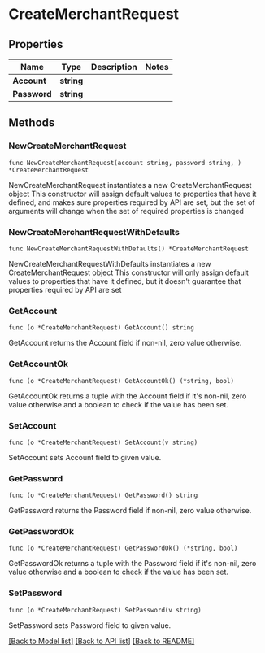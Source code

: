 # CreateMerchantRequest

## Properties

Name | Type | Description | Notes
------------ | ------------- | ------------- | -------------
**Account** | **string** |  | 
**Password** | **string** |  | 

## Methods

### NewCreateMerchantRequest

`func NewCreateMerchantRequest(account string, password string, ) *CreateMerchantRequest`

NewCreateMerchantRequest instantiates a new CreateMerchantRequest object
This constructor will assign default values to properties that have it defined,
and makes sure properties required by API are set, but the set of arguments
will change when the set of required properties is changed

### NewCreateMerchantRequestWithDefaults

`func NewCreateMerchantRequestWithDefaults() *CreateMerchantRequest`

NewCreateMerchantRequestWithDefaults instantiates a new CreateMerchantRequest object
This constructor will only assign default values to properties that have it defined,
but it doesn't guarantee that properties required by API are set

### GetAccount

`func (o *CreateMerchantRequest) GetAccount() string`

GetAccount returns the Account field if non-nil, zero value otherwise.

### GetAccountOk

`func (o *CreateMerchantRequest) GetAccountOk() (*string, bool)`

GetAccountOk returns a tuple with the Account field if it's non-nil, zero value otherwise
and a boolean to check if the value has been set.

### SetAccount

`func (o *CreateMerchantRequest) SetAccount(v string)`

SetAccount sets Account field to given value.


### GetPassword

`func (o *CreateMerchantRequest) GetPassword() string`

GetPassword returns the Password field if non-nil, zero value otherwise.

### GetPasswordOk

`func (o *CreateMerchantRequest) GetPasswordOk() (*string, bool)`

GetPasswordOk returns a tuple with the Password field if it's non-nil, zero value otherwise
and a boolean to check if the value has been set.

### SetPassword

`func (o *CreateMerchantRequest) SetPassword(v string)`

SetPassword sets Password field to given value.



[[Back to Model list]](../README.md#documentation-for-models) [[Back to API list]](../README.md#documentation-for-api-endpoints) [[Back to README]](../README.md)



